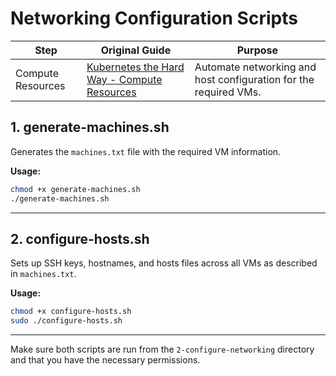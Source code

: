 # Networking Configuration Scripts

| Step              | Original Guide                                                                                                                                | Purpose                                                      |
|-------------------|---------------------------------------------------------------------------------------------------------------------------------------------|--------------------------------------------------------------|
| Compute Resources | [Kubernetes the Hard Way - Compute Resources](https://github.com/kelseyhightower/kubernetes-the-hard-way/blob/master/docs/03-compute-resources.md) | Automate networking and host configuration for the required VMs. |

## 1. generate-machines.sh
Generates the `machines.txt` file with the required VM information.

**Usage:**
```sh
chmod +x generate-machines.sh
./generate-machines.sh
```

---

## 2. configure-hosts.sh
Sets up SSH keys, hostnames, and hosts files across all VMs as described in `machines.txt`.

**Usage:**
```sh
chmod +x configure-hosts.sh
sudo ./configure-hosts.sh
```

---

Make sure both scripts are run from the `2-configure-networking` directory and that you have the necessary permissions. 